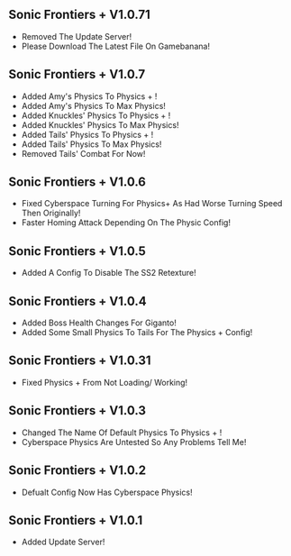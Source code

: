 ## Sonic Frontiers + V1.0.71
- Removed The Update Server!
- Please Download The Latest File On Gamebanana!

## Sonic Frontiers + V1.0.7
- Added Amy's Physics To Physics + !
- Added Amy's Physics To Max Physics!
- Added Knuckles' Physics To Physics + !
- Added Knuckles' Physics To Max Physics!
- Added Tails' Physics To Physics + !
- Added Tails' Physics To Max Physics!
- Removed Tails' Combat For Now!

## Sonic Frontiers + V1.0.6
- Fixed Cyberspace Turning For Physics+ As Had Worse Turning Speed Then Originally!
- Faster Homing Attack Depending On The Physic Config!

## Sonic Frontiers + V1.0.5
- Added A Config To Disable The SS2 Retexture!

## Sonic Frontiers + V1.0.4
- Added Boss Health Changes For Giganto!
- Added Some Small Physics To Tails For The Physics + Config!

## Sonic Frontiers + V1.0.31
- Fixed Physics + From Not Loading/ Working!

## Sonic Frontiers + V1.0.3
- Changed The Name Of Default Physics To Physics + !
- Cyberspace Physics Are Untested So Any Problems Tell Me!

## Sonic Frontiers + V1.0.2
- Defualt Config Now Has Cyberspace Physics!

## Sonic Frontiers + V1.0.1
- Added Update Server!
